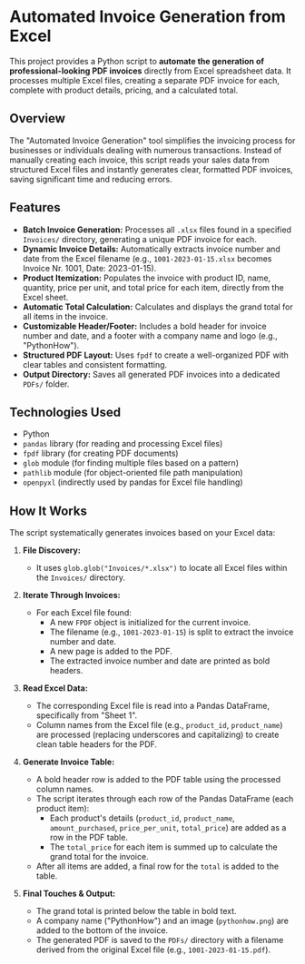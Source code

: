 # Automated Invoice Generation from Excel

This project provides a Python script to **automate the generation of professional-looking PDF invoices** directly from Excel spreadsheet data. It processes multiple Excel files, creating a separate PDF invoice for each, complete with product details, pricing, and a calculated total.

## Overview

The "Automated Invoice Generation" tool simplifies the invoicing process for businesses or individuals dealing with numerous transactions. Instead of manually creating each invoice, this script reads your sales data from structured Excel files and instantly generates clear, formatted PDF invoices, saving significant time and reducing errors.

## Features

* **Batch Invoice Generation:** Processes all `.xlsx` files found in a specified `Invoices/` directory, generating a unique PDF invoice for each.
* **Dynamic Invoice Details:** Automatically extracts invoice number and date from the Excel filename (e.g., `1001-2023-01-15.xlsx` becomes Invoice Nr. 1001, Date: 2023-01-15).
* **Product Itemization:** Populates the invoice with product ID, name, quantity, price per unit, and total price for each item, directly from the Excel sheet.
* **Automatic Total Calculation:** Calculates and displays the grand total for all items in the invoice.
* **Customizable Header/Footer:** Includes a bold header for invoice number and date, and a footer with a company name and logo (e.g., "PythonHow").
* **Structured PDF Layout:** Uses `fpdf` to create a well-organized PDF with clear tables and consistent formatting.
* **Output Directory:** Saves all generated PDF invoices into a dedicated `PDFs/` folder.

## Technologies Used

* Python
* `pandas` library (for reading and processing Excel files)
* `fpdf` library (for creating PDF documents)
* `glob` module (for finding multiple files based on a pattern)
* `pathlib` module (for object-oriented file path manipulation)
* `openpyxl` (indirectly used by pandas for Excel file handling)

## How It Works

The script systematically generates invoices based on your Excel data:

1.  **File Discovery:**
    * It uses `glob.glob("Invoices/*.xlsx")` to locate all Excel files within the `Invoices/` directory.

2.  **Iterate Through Invoices:**
    * For each Excel file found:
        * A new `FPDF` object is initialized for the current invoice.
        * The filename (e.g., `1001-2023-01-15`) is split to extract the invoice number and date.
        * A new page is added to the PDF.
        * The extracted invoice number and date are printed as bold headers.

3.  **Read Excel Data:**
    * The corresponding Excel file is read into a Pandas DataFrame, specifically from "Sheet 1".
    * Column names from the Excel file (e.g., `product_id`, `product_name`) are processed (replacing underscores and capitalizing) to create clean table headers for the PDF.

4.  **Generate Invoice Table:**
    * A bold header row is added to the PDF table using the processed column names.
    * The script iterates through each row of the Pandas DataFrame (each product item):
        * Each product's details (`product_id`, `product_name`, `amount_purchased`, `price_per_unit`, `total_price`) are added as a row in the PDF table.
        * The `total_price` for each item is summed up to calculate the grand total for the invoice.
    * After all items are added, a final row for the `total` is added to the table.

5.  **Final Touches & Output:**
    * The grand total is printed below the table in bold text.
    * A company name ("PythonHow") and an image (`pythonhow.png`) are added to the bottom of the invoice.
    * The generated PDF is saved to the `PDFs/` directory with a filename derived from the original Excel file (e.g., `1001-2023-01-15.pdf`).
